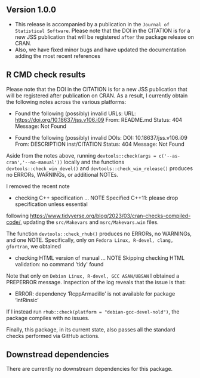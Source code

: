 ## Version 1.0.0

* This release is accompanied by a publication in the `Journal of Statistical Software`.
  Please note that the DOI in the CITATION is for a new JSS publication that will be registered `after` the package release on CRAN.
* Also, we have fixed minor bugs and have updated the documentation adding the most recent references
  
## R CMD check results

Please note that the DOI in the CITATION is for a new JSS publication that will be registered after publication on CRAN. As a result, I currently obtain the following notes across the various platforms:

* Found the following (possibly) invalid URLs:
   URL: https://doi.org/10.18637/jss.v106.i09
     From: README.md
     Status: 404
     Message: Not Found

* Found the following (possibly) invalid DOIs:
   DOI: 10.18637/jss.v106.i09
     From: DESCRIPTION
           inst/CITATION
     Status: 404
     Message: Not Found

Aside from the notes above, running `devtools::check(args = c('--as-cran','--no-manual'))` locally and the functions `devtools::check_win_devel()` and `devtools::check_win_release()` produces 
no ERRORs, WARNINGs, or additional NOTEs.  

I removed the recent note 

* checking C++ specification ...
  NOTE Specified C++11: please drop specification unless essential

following https://www.tidyverse.org/blog/2023/03/cran-checks-compiled-code/, updating the `src/Makevars` and `msrc/Makevars.win` files. 

The function `devtools::check_rhub()` produces no ERRORs, no WARNINGs, and one NOTE. Specifically, only on `Fedora Linux, R-devel, clang, gfortran`, we obtained

* checking HTML version of manual ... NOTE
  Skipping checking HTML validation: no command 'tidy' found

Note that only on `Debian Linux, R-devel, GCC ASAN/UBSAN` I obtained a PREPERROR message. Inspection of the log reveals that the issue is that:

* ERROR: dependency ‘RcppArmadillo’ is not available for package ‘intRinsic’

If I instead run `rhub::check(platform = "debian-gcc-devel-nold")`, the package compiles with no issues.

Finally, this package, in its current state, also passes all the standard checks performed via GitHub actions.

## Downstread dependencies

There are currently no downstream dependencies for this package.
